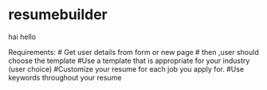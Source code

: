 # resumebuilder
hai hello

Requirements:
          # Get user details from form or new page
          # then ,user should choose the template
          #Use a template that is appropriate for your industry (user choice)
          #Customize your resume for each job you apply for.
          #Use keywords throughout your resume
 
